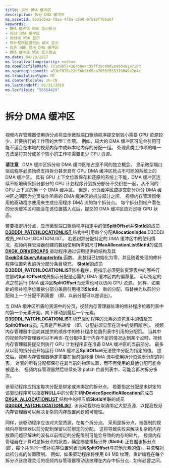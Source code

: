 ```yaml
---
title: 拆分 DMA 缓冲区
description: 拆分 DMA 缓冲区
ms.assetid: 6b35d5e2-f8aa-478a-a5a0-9f519ff0ba6f
keywords:
- DMA 缓冲区 WDK 显示拆分
- 拆分 DMA 缓冲区
- 拆分点 WDK 显示
- 修补程序位置列出 WDK 显示
- 优先 WDK 显示 DMA 缓冲区
- DMA 缓冲区 WDK 显示抢占
ms.date: 04/20/2017
ms.localizationpriority: medium
ms.openlocfilehash: 7c1dab57436ab0eec35ff35c6bd289dd483a710d
ms.sourcegitcommit: a33b7978e22d5bb9f65ca7056f955319049a2e4c
ms.translationtype: MT
ms.contentlocale: zh-CN
ms.lasthandoff: 01/31/2019
ms.locfileid: "56554429"
---
```

# <a name="splitting-a-dma-buffer"></a>拆分 DMA 缓冲区


## <span id="ddk_splitting_a_dma_buffer_gg"></span><span id="DDK_SPLITTING_A_DMA_BUFFER_GG"></span>


视频内存管理器使用拆分点将显示微型端口驱动程序提交到较小需要 GPU 资源较少，若要执行的工作项的大型工作项。 例如，较大的 DMA 缓冲区可能会引用可能不适合在本地的视频内存中或非本地内存的分配一组。 处理此类工作项的唯一方法是将其分成多个较小的工作项需要更少 GPU 资源。

**请注意**   DMA 缓冲区拆分和 DMA 缓冲区抢占是不同的独立概念。 显示微型端口驱动程序必须始终支持拆分甚至具有 GPU DMA 缓冲区抢占不可能的系统上的 DMA 缓冲区。 具有 GPU 上下文位置保存和还原的系统上不能，DMA 缓冲区连续不断地确保拆分部分的 GPU 计划程序计划拆分部分不交织在一起，从不同的 GPU 上下文的另一个 DMA 缓冲区。 但是，分页缓冲区应提交部分拆分 DMA 缓冲区之间因为分页操作所需的 DMA 缓冲区的拆分部分之间。
视频内存管理器使用的驱动程序使用来生成应用程序 DMA 流的每个拆分点。 每个拆分到帐户潜在的分页缓冲区可能会在该位置插入点后，提交的 DMA 缓冲区应对足够 GPU 状态。

 

若要指定拆分点，显示微型端口驱动程序指定中的值**SplitOffset**并**SlotId**的成员[ **D3DDDI\_PATCHLOCATIONLIST** ](https://msdn.microsoft.com/library/windows/hardware/ff544630)结构中引用每个分配**AllocationIndex** D3DDDI 成员\_PATCHLOCATIONLIST。 若要跟踪分配特定的 DMA 缓冲区中的使用情况，视频内存管理器创建的数组使用所需的尺寸**MaxAllocationListSlotId**的成员[ **DXGK\_DRIVERCAPS** ](https://msdn.microsoft.com/library/windows/hardware/ff561062)驱动程序通过调用提供的结构及其[ **DxgkDdiQueryAdapterInfo** ](https://msdn.microsoft.com/library/windows/hardware/ff559746)函数。 此数组已初始化为零，并且随着处理的修补程序位置列表的拆分部分条目填充。 **SlotId**的成员**D3DDDI\_PATCHLOCATIONLIST**修补程序，将指示必须更新资源表中的哪些行位置时**SplitOffset**成员指示分配是必需的 DMA 缓冲区内的偏移量。 可以指定的点之前运行 DMA 缓冲区**SplitOffset**而无需也可以访问 GPU 资源。 同样，如果新的修补程序位置拆分部分条目引用相同**SlotId**、 新的分配，将替换为以前的分配和上一个分配不再需要 （即，以前分配可以是调出）。

当 DMA 缓冲区所需的资源中的分页，视频内存管理器处理的修补程序位置列表中的第一个元素开始，向下移动到最后一个元素。 [ **D3DDDI\_PATCHLOCATIONLIST** ](https://msdn.microsoft.com/library/windows/hardware/ff544630)填充驱动程序的元素必须包含中的值及其**SplitOffset**成员; 元素是严格递增 （即，分配必须显示在流中的使用顺序）。 视频内存管理器中会向其提供的顺序中的修补程序位置列表中引用的分配页。 当其中的视频内存管理器可以不再页-在分配中由于内存不足的情况达到某个点时，视频内存管理器将提交到执行 GPU 计划程序正在准备 DMA 缓冲区的当前部分。 最多从以前的拆分点开始运行 DMA 缓冲区**SplitOffset**无法使中分配为指定的值。 提交后，视频内存管理器确定需要在当前偏移量 DMA 流中使用拆分资源表分配的列表。 对表的所有分配都保存在其当前的物理位置，而不再使用的其他分配可能会被逐出。 视频内存管理器然后继续处理 patch 位置列表中，可能会再次拆分多次。

该驱动程序应指定每次分配是绑定或未绑定的拆分点。 若要指定分配是未绑定的该驱动程序可以指定**NULL**中的分配句柄**hDeviceSpecificAllocation**的成员[ **DXGK\_ALLOCATIONLIST** ](https://msdn.microsoft.com/library/windows/hardware/ff560975)结构中的相应值**SlotId**关联的成员[ **D3DDDI\_PATCHLOCATIONLIST**](https://msdn.microsoft.com/library/windows/hardware/ff544630). 该驱动程序应取消绑定大型资源，以提高视频内存管理器可以解决复杂的内存放置问题的可能性。

同样，该驱动程序应该对大型资源，在每个拆分点。 采用是拆分点，被强制的视频内存管理器以前分配到保留以前绑定的分配。 这将导致失败来解决复杂的内存放置问题已解决的没有以前绑定的分配限制可能会导致的内存的碎片。 视频内存管理器在计算时是拆分点的状态，确定哪些槽标识符 (**SlotId**) 正在囿该拆分点 (即，每个共享同一修补程序位置列表元素**SplitOffset**与其他元素的值)，并忽略对此拆分点的位置限制。 例如，如果驱动程序将使用 64 MB 纹理，重新编程在每个拆分点该纹理灵活的视频内存管理器移动该纹理在内存中拆分点，如有必要之间。

 

 





